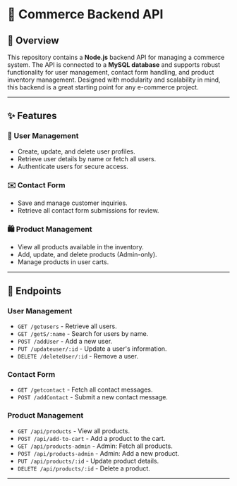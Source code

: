 # 🛒 Commerce Backend API

## 📖 Overview

This repository contains a **Node.js** backend API for managing a commerce system. The API is connected to a **MySQL database** and supports robust functionality for user management, contact form handling, and product inventory management. Designed with modularity and scalability in mind, this backend is a great starting point for any e-commerce project.

---

## ✨ Features

### 👤 User Management
- Create, update, and delete user profiles.
- Retrieve user details by name or fetch all users.
- Authenticate users for secure access.

### ✉️ Contact Form
- Save and manage customer inquiries.
- Retrieve all contact form submissions for review.

### 🛍️ Product Management
- View all products available in the inventory.
- Add, update, and delete products (Admin-only).
- Manage products in user carts.

---

## 🚀 Endpoints

### User Management
- `GET /getusers` - Retrieve all users.
- `GET /getS/:name` - Search for users by name.
- `POST /addUser` - Add a new user.
- `PUT /updateuser/:id` - Update a user's information.
- `DELETE /deleteUser/:id` - Remove a user.

### Contact Form
- `GET /getcontact` - Fetch all contact messages.
- `POST /addContact` - Submit a new contact message.

### Product Management
- `GET /api/products` - View all products.
- `POST /api/add-to-cart` - Add a product to the cart.
- `GET /api/products-admin` - Admin: Fetch all products.
- `POST /api/products-admin` - Admin: Add a new product.
- `PUT /api/products/:id` - Update product details.
- `DELETE /api/products/:id` - Delete a product.

---
